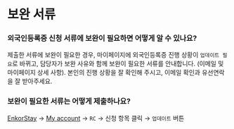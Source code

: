 # 보완 서류

### 외국인등록증 신청 서류에 보완이 필요하면 어떻게 알 수 있나요?

제출한 서류에 보완이 필요한 경우, 마이페이지에 외국인등록증 진행 상황이 `업데이트 필요`로 바뀌고, 담당자가 보완 사유와 함께 보완이 필요한 서류를 안내합니다. (이메일 및 마이페이지 상세 사항). 본인의 진행 상황을 잘 확인해 주시고, 이메일 확인과 유선연락을 잘 받아주세요.

### 보완이 필요한 서류는 어떻게 제출하나요?

[EnkorStay](https://stay.enkor.kr) → [My account](https://stay.enkor.kr/account) → `RC` → 신청 항목 클릭 → `업데이트` 버튼

